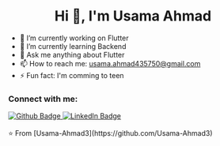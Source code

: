  <h1 align="center">Hi 👋, I'm Usama Ahmad</h1>

- 🔭 I’m currently working on Flutter
- 🌱 I’m currently learning Backend
- 💬 Ask me anything about Flutter 
- 📫 How to reach me: usama.ahmad435750@gmail.com
- ⚡ Fun fact: I'm comming to teen
  
### Connect with me:
<div id="badges">
  <a href="https://github.com/Usama-Ahmad3">
    <img src="https://img.shields.io/badge/Github-white?style=for-the-badge&logo=Github&logoColor=black" alt="Github Badge"/>
  </a>
   <a href="[https://www.instagram.com/axif_taj](https://www.linkedin.com/in/usama-ahmad-a5780a1a4/)">
    <img src="https://img.shields.io/badge/Instagram-purple?style=for-the-badge&logo=instagram&logoColor=white](https://tse3.mm.bing.net/th?id=OIP.d5futl9_HMoiD0hPTuYylwHaHX&pid=Api&P=0&h=220)" alt="LinkedIn Badge"/>
  </a>
</div>


<br>
⭐️ From [Usama-Ahmad3](https://github.com/Usama-Ahmad3)
